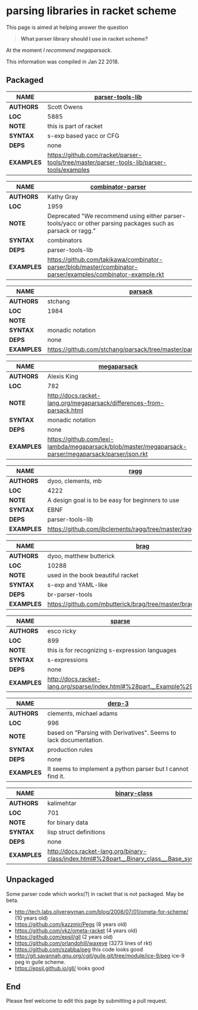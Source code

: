 # parsing libraries in racket scheme

This page is aimed at helping answer the question

> **What parser library should I use in racket scheme?**

At the moment *I recommend megaparsack*.

This information was compiled in Jan 22 2018.

## Packaged

| **NAME** | [parser-tools-lib](http://docs.racket-lang.org/parser-tools/index.html?q=parser-tools) |
|----------|------|
| **AUTHORS** | Scott Owens |
| **LOC** | 5885 |
| **NOTE** | this is part of racket |
| **SYNTAX** | s-exp based yacc or CFG |
| **DEPS** | none |
| **EXAMPLES** | https://github.com/racket/parser-tools/tree/master/parser-tools-lib/parser-tools/examples |


| **NAME** | [combinator-parser](http://docs.racket-lang.org/combinator-parser/index.html) |
|----------|------|
| **AUTHORS** | Kathy Gray |
| **LOC** | 1959 |
| **NOTE** | Deprecated "We recommend using either parser-tools/yacc or other parsing packages such as parsack or ragg." |
| **SYNTAX** | combinators |
| **DEPS** | parser-tools-lib |
| **EXAMPLES** | https://github.com/takikawa/combinator-parser/blob/master/combinator-parser/examples/combinator-example.rkt |

| **NAME** | [parsack](http://docs.racket-lang.org/parsack/index.html) |
|----------|------|
| **AUTHORS** | stchang |
| **LOC** | 1984 |
| **NOTE** | |
| **SYNTAX** | monadic notation |
| **DEPS** | none |
| **EXAMPLES** | https://github.com/stchang/parsack/tree/master/parsack/examples |


| **NAME** | [megaparsack](http://docs.racket-lang.org/megaparsack/) |
|----------|------|
| **AUTHORS** | Alexis King |
| **LOC** | 782 |
| **NOTE** | http://docs.racket-lang.org/megaparsack/differences-from-parsack.html |
| **SYNTAX** | monadic notation |
| **DEPS** | none |
| **EXAMPLES** | https://github.com/lexi-lambda/megaparsack/blob/master/megaparsack-parser/megaparsack/parser/json.rkt |


| **NAME** | [ragg](https://pkgs.racket-lang.org/package/ragg) |
|----------|------|
| **AUTHORS** | dyoo, clements, mb |
| **LOC** | 4222 |
| **NOTE** | A design goal is to be easy for beginners to use |
| **SYNTAX** | EBNF |
| **DEPS** | parser-tools-lib |
| **EXAMPLES** | https://github.com/jbclements/ragg/tree/master/ragg/examples |

| **NAME** | [brag](http://docs.racket-lang.org/brag/) |
|----------|------|
| **AUTHORS** | dyoo, matthew butterick |
| **LOC** | 10288 |
| **NOTE** | used in the book beautiful racket |
| **SYNTAX** | s-exp and YAML-like |
| **DEPS** | br-parser-tools |
| **EXAMPLES** | https://github.com/mbutterick/brag/tree/master/brag/brag/examples |

| **NAME** | [sparse](http://docs.racket-lang.org/sparse/index.html) |
|----------|------|
| **AUTHORS** | esco ricky |
| **LOC** | 899 |
| **NOTE** | this is for recognizing s-expression languages |
| **SYNTAX** | s-expressions |
| **DEPS** | none |
| **EXAMPLES** | http://docs.racket-lang.org/sparse/index.html#%28part._.Example%29 |


| **NAME** | [derp-3](https://pkgs.racket-lang.org/package/derp-3) |
|----------|------|
| **AUTHORS** | clements, michael adams |
| **LOC** | 996 |
| **NOTE** | based on "Parsing with Derivatives". Seems to lack documentation. |
| **SYNTAX** | production rules |
| **DEPS** | none |
| **EXAMPLES** | It seems to implement a python parser but I cannot find it. |


| **NAME** | [binary-class](https://pkgs.racket-lang.org/package/binary-class) |
|----------|------|
| **AUTHORS** | kalimehtar |
| **LOC** | 701 |
| **NOTE** | for binary data |
| **SYNTAX** | lisp struct definitions |
| **DEPS** | none |
| **EXAMPLES** | http://docs.racket-lang.org/binary-class/index.html#%28part._.Binary_class__.Base_system_%29 |

## Unpackaged

Some parser code which works(?) in racket that is not packaged. May be beta.

* http://tech.labs.oliverwyman.com/blog/2008/07/01/ometa-for-scheme/ (10 years old)
* https://github.com/kazzmir/Pegs (8 years old)
* https://github.com/vkz/ometa-racket (4 years old)
* https://github.com/epsil/gll (2 years old)
* https://github.com/orlandohill/waxeye (3273 lines of rkt)
* https://github.com/szabba/peg this code looks good
* http://git.savannah.gnu.org/cgit/guile.git/tree/module/ice-9/peg ice-9 peg in guile scheme.
* https://epsil.github.io/gll/ looks good

## End

Please feel welcome to edit this page by submitting a pull request.

